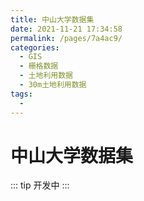 ```yaml
---
title: 中山大学数据集
date: 2021-11-21 17:34:58
permalink: /pages/7a4ac9/
categories:
  - GIS
  - 栅格数据
  - 土地利用数据
  - 30m土地利用数据
tags:
  - 
---
```

# 中山大学数据集

::: tip
开发中
:::

